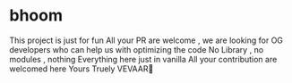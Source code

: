 # bhoom
This project is just for fun
All your PR are welcome , we are looking for OG developers who can help us with optimizing the code
No Library , no modules , nothing
Everything here just in vanilla
All your contribution are welcomed here
Yours Truely
VEVAAR💙
